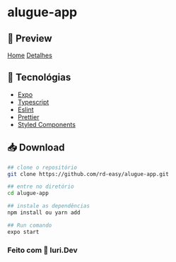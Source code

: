 # alugue-app

## 🚀 Preview

[Home](https://github.com/rd-easy/alugue-app/blob/master/src/images/Home.png)
[Detalhes](https://github.com/rd-easy/alugue-app/blob/master/src/images/Detalhes.png)

## 📱 Tecnológias
- [Expo](https://docs.expo.io)
- [Typescript](https://www.typescriptlang.org/)
- [Eslint](https://eslint.org)
- [Prettier](https://prettier.io)
- [Styled Components](https://styled-components.com)

## 📥 Download

```bash
## clone o repositório
git clone https://github.com/rd-easy/alugue-app.git

## entre no diretório
cd alugue-app

## instale as dependências
npm install ou yarn add

## Run comando
expo start
```

### Feito com 💜 Iuri.Dev
